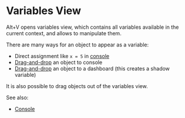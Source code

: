 <!-- TITLE: Variables View -->
<!-- SUBTITLE: -->

# Variables View

Alt+V opens variables view, which contains all variables available in the current
context, and allows to manipulate them.

There are many ways for an object to appear as a variable:
* Direct assignment like `x = 5` in [console](../overview/console.md)
* [Drag-and-drop](../overview/drag-and-drop.md) an object to console
* [Drag-and-drop](../overview/drag-and-drop.md) an object to a dashboard (this creates a shadow variable)

It is also possible to drag objects out of the variables view.

See also:
* [Console](../overview/console.md)